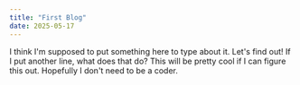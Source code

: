```yaml
---
title: "First Blog"
date: 2025-05-17
---
```

I think I'm supposed to put something here to type about it. Let's find out!
If I put another line, what does that do?
This will be pretty cool if I can figure this out. Hopefully I don't need to be a coder.
